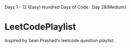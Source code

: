 Days 1 - 12 (Easy)
Hundred Days of Code : Day 28(Medium)
# LeetCodePlaylist
Inspired by Sean Prashad's leetcode question playlist.
